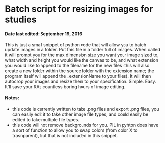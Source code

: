 # Batch script for resizing images for studies
#### Date last edited: September 19, 2016
This is just a small snippet of python code that will allow you to batch update images in a folder. Put this file in a folder full of images. When called it will prompt you for the max dimension size you want your image sized to, what width and height you would like the canvas to be, and what extension you would like to append to the filename for the new files (this will also create a new folder within the source folder with the extension name; the program itself will append the _extensionName to your files). It will then autocrop your images and resize them to your specification. Simple. Easy. It'll save your RAs countless boring hours of image editing.

#### Notes:
* this code is currently written to take .png files and export .png files, you can easily edit it to take other image file types, and could easily be edited to take multiple file types.
* this code will not remove backgrounds for you. PIL in pyhton does have a sort of function to allow you to swap colors (from color X to trasnparent), but that is not included in this snippet.